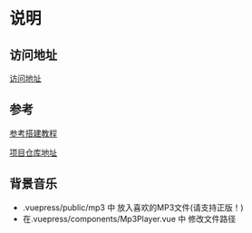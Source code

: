 # 说明

## 访问地址

[访问地址](https://marlonchiu.github.io/vuepress/)

## 参考

[参考搭建教程](https://zhuzhaohua.com/technology/vue/20190601_myblog.html)

[项目仓库地址](https://github.com/zhuzhaohua/myBlog)

## 背景音乐

* .vuepress/public/mp3 中 放入喜欢的MP3文件(请支持正版！)
* 在.vuepress/components/Mp3Player.vue 中 修改文件路径
